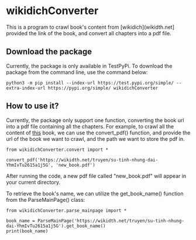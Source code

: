 # wikidichConverter

This is a program to crawl book's content from [wikidich](wikidth.net] provided the link of the book, and convert all chapters into a pdf file.

## Download the package
Currently, the package is only available in TestPyPi. To download the package from the command line, use the command below:

```
python3 -m pip install --index-url https://test.pypi.org/simple/ --extra-index-url https://pypi.org/simple/ wikidichConverter
```

## How to use it?

Currently, the package only support one function, converting the book url into a pdf file containing all the chapters. For example, to crawl all the content of [this](https://wikidth.net/truyen/su-tinh-nhung-dai-YhmIvTu2615a1j5G) book, we can use the convert_pdf() function, and provide the url of the book we want to crawl, and the path we want to store the pdf in.

```
from wikidichConverter.convert import *

convert_pdf('https://wikidth.net/truyen/su-tinh-nhung-dai-YhmIvTu2615a1j5G', 'new_book.pdf')
```

After running the code, a new pdf file called "new_book.pdf" will appear in your current directory.

To retrieve the book's name, we can utilize the get_book_name() function from the ParseMainPage() class:

```
from wikidichConverter.parse_mainpage import *

book_name = ParseMainPage('https://wikidth.net/truyen/su-tinh-nhung-dai-YhmIvTu2615a1j5G').get_book_name()
print(book_name)
```
